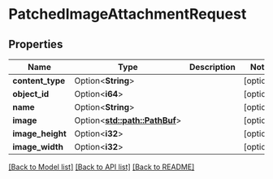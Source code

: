 # PatchedImageAttachmentRequest

## Properties

Name | Type | Description | Notes
------------ | ------------- | ------------- | -------------
**content_type** | Option<**String**> |  | [optional]
**object_id** | Option<**i64**> |  | [optional]
**name** | Option<**String**> |  | [optional]
**image** | Option<[**std::path::PathBuf**](std::path::PathBuf.md)> |  | [optional]
**image_height** | Option<**i32**> |  | [optional]
**image_width** | Option<**i32**> |  | [optional]

[[Back to Model list]](../README.md#documentation-for-models) [[Back to API list]](../README.md#documentation-for-api-endpoints) [[Back to README]](../README.md)



